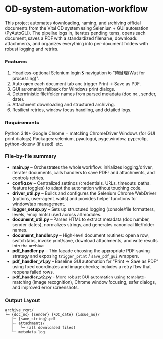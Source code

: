 # OD-system-automation-workflow
This project automates downloading, naming, and archiving official documents from the Vital OD system using Selenium + GUI automation (PyAutoGUI). The pipeline logs in, iterates pending items, opens each document, saves a PDF with a standardized filename, downloads attachments, and organizes everything into per-document folders with robust logging and retries.

### Features
1. Headless-optional Selenium login & navigation to “待辦理(Wait for processing)".
2. Auto open each document tab and trigger Print → Save as PDF.
3. GUI automation fallback for Windows print dialogs.
4. Deterministic file/folder names from parsed metadata (doc no., sender, date).
5. Attachment downloading and structured archiving.
6. Resilient retries, window focus handling, and detailed logs.

### Requirements
Python 3.10+
Google Chrome + matching ChromeDriver
Windows (for GUI print dialogs)
Packages: selenium, pyautogui, pygetwindow, pyperclip, python-dotenv (if used), etc.

### File-by-file summary
- **main.py** – Orchestrates the whole workflow: initializes logging/driver, iterates documents, calls handlers to save PDFs and attachments, and controls retries.  
- **config.py** – Centralized settings (credentials, URLs, timeouts, paths, feature toggles) to adapt the automation without touching code.  
- **driver_util.py** – Builds and configures the Selenium Chrome WebDriver (options, user-agent, waits) and provides helper functions for window/tab management.  
- **logger_setup.py** – Sets up structured logging (console/file formatters, levels, emoji hints) used across all modules.  
- **document_util.py** – Parses HTML to extract metadata (doc number, sender, dates), normalizes strings, and generates canonical file/folder names.  
- **document_handler.py** – High-level document routines: open a row, switch tabs, invoke print/save, download attachments, and write results into the archive.  
- **pdf_handler.py** – Thin façade choosing the appropriate PDF-saving strategy and exposing `trigger_print` / `save_pdf_gui` wrappers.  
- **pdf_handler_v1.py** – Baseline GUI automation for “Print → Save as PDF” using fixed coordinates and image checks; includes a retry flow that reopens failed rows.  
- **pdf_handler_v2.py** – More robust GUI automation using template-matching (image recognition), Chrome window focusing, safer dialogs, and improved error screenshots.  

### Output Layout
```
archive_root/
└─ {doc_no} {sender} {ROC_date} {issue_no}/
   ├─ {same_string}.pdf
   ├─ attachments/
   │   └─ (all downloaded files)
   └─ metadata.log
```
